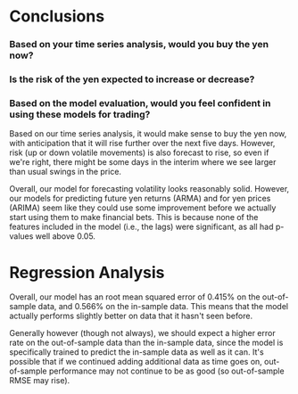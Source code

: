 # Conclusions


### Based on your time series analysis, would you buy the yen now?

### Is the risk of the yen expected to increase or decrease?

### Based on the model evaluation, would you feel confident in using these models for trading?

Based on our time series analysis, it would make sense to buy the yen now, with anticipation that it will rise further over the next five days. However, risk (up or down volatile movements) is also forecast to rise, so even if we're right, there might be some days in the interim where we see larger than usual swings in the price. 

Overall, our model for forecasting volatility looks reasonably solid. However, our models for predicting future yen returns (ARMA) and for yen prices (ARIMA) seem like they could use some improvement before we actually start using them to make financial bets. This is because none of the features included in the model (i.e., the lags) were significant, as all had p-values well above 0.05.

# Regression Analysis 

Overall, our model has an root mean squared error of 0.415% on the out-of-sample data, and 0.566% on the in-sample data. This means that the model actually performs slightly better on data that it hasn't seen before. 

Generally however (though not always), we should expect a higher error rate on the out-of-sample data than the in-sample data, since the model is specifically trained to predict the in-sample data as well as it can. It's possible that if we continued adding additional data as time goes on, out-of-sample performance may not continue to be as good (so out-of-sample RMSE may rise).